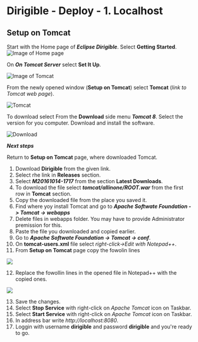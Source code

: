 # Dirigible - Deploy - 1. Localhost

## Setup on Tomcat

Start with the Home page of ***Eclipse Dirigible***. Select **Getting Started**.
![Image of Home page](https://github.com/dirigiblelabs/curriculum/blob/master/VentsislavaNikolova/Eclipse%20Dirigible%20Documentation/Pictures/Getting%20started.png)

On ***On Tomcat Server*** select **Set It Up**.

![Image of Tomcat](https://github.com/dirigiblelabs/curriculum/blob/master/VentsislavaNikolova/Eclipse%20Dirigible%20Documentation/Pictures/SetItUp.png)

From the newly opened window (**Setup on Tomcat**) select **Tomcat** (*link to Tomcat web page*).

![Tomcat](https://github.com/dirigiblelabs/curriculum/blob/master/VentsislavaNikolova/Eclipse%20Dirigible%20Documentation/Pictures/Tomcat.png)

To download select From the **Download** side menu ***Tomcat 8***. Select the version for you computer. Download and install the software.

![Download](https://github.com/dirigiblelabs/curriculum/blob/master/VentsislavaNikolova/Eclipse%20Dirigible%20Documentation/Pictures/Download.png)

***Next steps***

Return to **Setup on Tomcat** page, where downloaded Tomcat.
1. Download **Dirigible** from the given link.
2. Select rhe link in **Releases** section.
3. Select ***M20161014-1717*** from the section **Latest Downloads**.
4. To download the file select ***tomcat/allinone/ROOT.war*** from the first row in **Tomcat** section.
5. Copy the downloaded file from the place you saved it.
6. Find where yoy install Tomcat and go to ***Apache Softwate Foundation -> Tomcat -> webapps***
7. Delete files in webapps folder. You may have to provide Administrator premission for this.
8. Paste the file you downloaded and copied earlier.
9. Go to ***Apache Softwate Foundation -> Tomcat -> conf***.
10. On **tomcat-users.xml** file select *right-click->Edit with Notepad++*.
11. From **Setup on Tomcat** page copy the fowolin lines

![](https://github.com/dirigiblelabs/curriculum/blob/master/VentsislavaNikolova/Eclipse%20Dirigible%20Documentation/Pictures/copy.png)

12. Replace the fowollin lines in the opened file in Notepad++ with the copied ones.

![](https://github.com/dirigiblelabs/curriculum/blob/master/VentsislavaNikolova/Eclipse%20Dirigible%20Documentation/Pictures/replace.png)

13. Save the changes.
14. Select **Stop Service** with right-click on *Apache Tomcat* icon on Taskbar.
15. Select **Start Service** with right-click on *Apache Tomcat* icon on Taskbar.
16. In address bar write *http://localhost:8080*.
17. Loggin with username **dirigible** and password **dirigible** and you're ready to go. 

